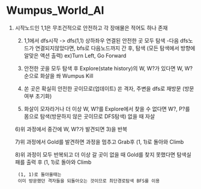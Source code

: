 # Wumpus_World_AI
1) 시작노드인 1,1은 무조건적으로 안전하고 각 장애물은 적어도 하나 존재
	
	2) 1,1에서 dfs시작 -> dfs(1,1) 상하좌우 연결된 안전한 곳 모두 탐색
				-다음 dfs노드가 연결되지않았다면,
					bfs로 다음노드까지 간 후, 탐색
					(모든 탐색에서 방향에 알맞은 액션 출력)
					ex)Turn Left, Go Forward
	
	3) 안전한 곳을 모두 탐색 후 Explore(state history)의 W, W?가 있다면 W, W? 	   순으로 화살을 쏴 Wumpus Kill
	
	4) 쏜 곳은 확실히 안전한 곳이므로(업데이트) 쏜 격자, 주변을 dfs로 재방문
									(방문여부 초기화)
	
	5) 화살이 모자라거나 더 이상 W, W?를 Explore에서 찾을 수 없다면 W?, P?를 	   몸으로 탐색(방문하지 않은 곳이므로 DFS탐색) 없을 때 자살
	
	6)위 과정에서 중간에 W, W?가 발견되면 3)을 반복
	
	7)위 과정에서 Gold를 발견하면 과정을 멈추고 Grab후 (1, 1)로 돌아와 Climb
	
	8)위 과정이 모두 반복되고 더 이상 갈 곳이 없을 때 Gold를 찾지 못했다면
		탐색실패를 출력 후 (1, 1)로 돌아와 Climb
	
		(1, 1)로 돌아올때는 
		이미 방문했던 격자들을 되돌아오는 것이므로 최단경로탐색 BFS를 이용
